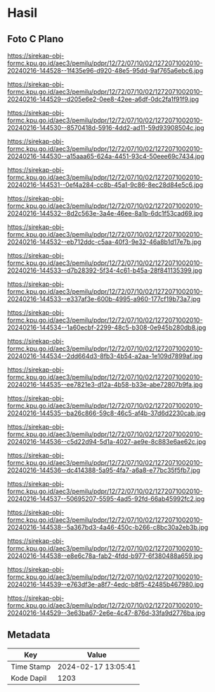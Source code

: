 # Hasil

## Foto C Plano

https://sirekap-obj-formc.kpu.go.id/aec3/pemilu/pdpr/12/72/07/10/02/1272071002010-20240216-144528--1f435e96-d920-48e5-95dd-9af765a6ebc6.jpg

https://sirekap-obj-formc.kpu.go.id/aec3/pemilu/pdpr/12/72/07/10/02/1272071002010-20240216-144529--d205e6e2-0ee8-42ee-a6df-0dc2fa1f91f9.jpg

https://sirekap-obj-formc.kpu.go.id/aec3/pemilu/pdpr/12/72/07/10/02/1272071002010-20240216-144530--8570418d-5916-4dd2-ad11-59d93908504c.jpg

https://sirekap-obj-formc.kpu.go.id/aec3/pemilu/pdpr/12/72/07/10/02/1272071002010-20240216-144530--a15aaa65-624a-4451-93c4-50eee69c7434.jpg

https://sirekap-obj-formc.kpu.go.id/aec3/pemilu/pdpr/12/72/07/10/02/1272071002010-20240216-144531--0ef4a284-cc8b-45a1-9c86-8ec28d84e5c6.jpg

https://sirekap-obj-formc.kpu.go.id/aec3/pemilu/pdpr/12/72/07/10/02/1272071002010-20240216-144532--8d2c563e-3a4e-46ee-8a1b-6dc1f53cad69.jpg

https://sirekap-obj-formc.kpu.go.id/aec3/pemilu/pdpr/12/72/07/10/02/1272071002010-20240216-144532--eb712ddc-c5aa-40f3-9e32-46a8b1d17e7b.jpg

https://sirekap-obj-formc.kpu.go.id/aec3/pemilu/pdpr/12/72/07/10/02/1272071002010-20240216-144533--d7b28392-5f34-4c61-b45a-28f841135399.jpg

https://sirekap-obj-formc.kpu.go.id/aec3/pemilu/pdpr/12/72/07/10/02/1272071002010-20240216-144533--e337af3e-600b-4995-a960-177cf19b73a7.jpg

https://sirekap-obj-formc.kpu.go.id/aec3/pemilu/pdpr/12/72/07/10/02/1272071002010-20240216-144534--1a60ecbf-2299-48c5-b308-0e945b280db8.jpg

https://sirekap-obj-formc.kpu.go.id/aec3/pemilu/pdpr/12/72/07/10/02/1272071002010-20240216-144534--2dd664d3-8fb3-4b54-a2aa-1e109d7899af.jpg

https://sirekap-obj-formc.kpu.go.id/aec3/pemilu/pdpr/12/72/07/10/02/1272071002010-20240216-144535--ee7821e3-d12a-4b58-b33e-abe72807b9fa.jpg

https://sirekap-obj-formc.kpu.go.id/aec3/pemilu/pdpr/12/72/07/10/02/1272071002010-20240216-144535--ba26c866-59c8-46c5-af4b-37d6d2230cab.jpg

https://sirekap-obj-formc.kpu.go.id/aec3/pemilu/pdpr/12/72/07/10/02/1272071002010-20240216-144536--c5d22d94-5d1a-4027-ae9e-8c883e6ae62c.jpg

https://sirekap-obj-formc.kpu.go.id/aec3/pemilu/pdpr/12/72/07/10/02/1272071002010-20240216-144536--dc414388-5a95-4fa7-a6a8-e77bc35f5fb7.jpg

https://sirekap-obj-formc.kpu.go.id/aec3/pemilu/pdpr/12/72/07/10/02/1272071002010-20240216-144537--50695207-5595-4ad5-92fd-66ab45992fc2.jpg

https://sirekap-obj-formc.kpu.go.id/aec3/pemilu/pdpr/12/72/07/10/02/1272071002010-20240216-144538--5a367bd3-4a46-450c-b266-c8bc30a2eb3b.jpg

https://sirekap-obj-formc.kpu.go.id/aec3/pemilu/pdpr/12/72/07/10/02/1272071002010-20240216-144538--e8e6c78a-fab2-4fdd-b977-6f380488a659.jpg

https://sirekap-obj-formc.kpu.go.id/aec3/pemilu/pdpr/12/72/07/10/02/1272071002010-20240216-144539--e763df3e-a8f7-4edc-b8f5-42485b467980.jpg

https://sirekap-obj-formc.kpu.go.id/aec3/pemilu/pdpr/12/72/07/10/02/1272071002010-20240216-144529--3e63ba67-2e6e-4c47-876d-33fa9d2776ba.jpg


## Metadata

| Key        | Value               |
| ---------- | ------------------- |
| Time Stamp | 2024-02-17 13:05:41 |
| Kode Dapil | 1203                |



